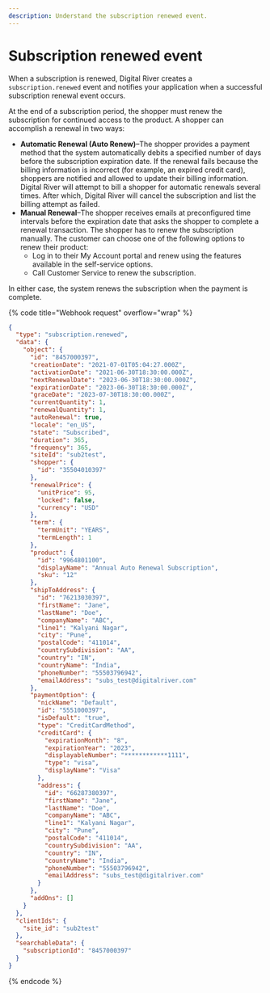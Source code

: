```yaml
---
description: Understand the subscription renewed event.
---
```


# Subscription renewed event

When a subscription is renewed, Digital River creates a `subscription.renewed` event and notifies your application when a successful subscription renewal event occurs.

At the end of a subscription period, the shopper must renew the subscription for continued access to the product. A shopper can accomplish a renewal in two ways:

* **Automatic Renewal (Auto Renew)**–The shopper provides a payment method that the system automatically debits a specified number of days before the subscription expiration date. If the renewal fails because the billing information is incorrect (for example, an expired credit card), shoppers are notified and allowed to update their billing information. Digital River will attempt to bill a shopper for automatic renewals several times. After which, Digital River will cancel the subscription and list the billing attempt as failed.
* **Manual Renewal**–The shopper receives emails at preconfigured time intervals before the expiration date that asks the shopper to complete a renewal transaction. The shopper has to renew the subscription manually. The customer can choose one of the following options to renew their product:
  * Log in to their My Account portal and renew using the features available in the self-service options.
  * Call Customer Service to renew the subscription.

In either case, the system renews the subscription when the payment is complete.

{% code title="Webhook request" overflow="wrap" %}
```json
{
  "type": "subscription.renewed",
  "data": {
    "object": {
      "id": "8457000397",
      "creationDate": "2021-07-01T05:04:27.000Z",
      "activationDate": "2021-06-30T18:30:00.000Z",
      "nextRenewalDate": "2023-06-30T18:30:00.000Z",
      "expirationDate": "2023-06-30T18:30:00.000Z",
      "graceDate": "2023-07-30T18:30:00.000Z",
      "currentQuantity": 1,
      "renewalQuantity": 1,
      "autoRenewal": true,
      "locale": "en_US",
      "state": "Subscribed",
      "duration": 365,
      "frequency": 365,
      "siteId": "sub2test",
      "shopper": {
        "id": "35504010397"
      },
      "renewalPrice": {
        "unitPrice": 95,
        "locked": false,
        "currency": "USD"
      },
      "term": {
        "termUnit": "YEARS",
        "termLength": 1
      },
      "product": {
        "id": "9964801100",
        "displayName": "Annual Auto Renewal Subscription",
        "sku": "12"
      },
      "shipToAddress": {
        "id": "76213030397",
        "firstName": "Jane",
        "lastName": "Doe",
        "companyName": "ABC",
        "line1": "Kalyani Nagar",
        "city": "Pune",
        "postalCode": "411014",
        "countrySubdivision": "AA",
        "country": "IN",
        "countryName": "India",
        "phoneNumber": "55503796942",
        "emailAddress": "subs_test@digitalriver.com"
      },
      "paymentOption": {
        "nickName": "Default",
        "id": "5551000397",
        "isDefault": "true",
        "type": "CreditCardMethod",
        "creditCard": {
          "expirationMonth": "8",
          "expirationYear": "2023",
          "displayableNumber": "************1111",
          "type": "visa",
          "displayName": "Visa"
        },
        "address": {
          "id": "66287380397",
          "firstName": "Jane",
          "lastName": "Doe",
          "companyName": "ABC",
          "line1": "Kalyani Nagar",
          "city": "Pune",
          "postalCode": "411014",
          "countrySubdivision": "AA",
          "country": "IN",
          "countryName": "India",
          "phoneNumber": "55503796942",
          "emailAddress": "subs_test@digitalriver.com"
        }
      },
      "addOns": []
    }
  },
  "clientIds": {
    "site_id": "sub2test"
  },
  "searchableData": {
    "subscriptionId": "8457000397"
  }
}
```
{% endcode %}
